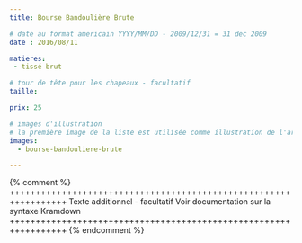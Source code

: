 ```yaml
---
title: Bourse Bandoulière Brute

# date au format americain YYYY/MM/DD - 2009/12/31 = 31 dec 2009
date : 2016/08/11

matieres:
 - tissé brut

# tour de tête pour les chapeaux - facultatif
taille:

prix: 25

# images d'illustration
# la première image de la liste est utilisée comme illustration de l'article dans les pages de listing.
images:
  - bourse-bandouliere-brute

---
```

{% comment %} +++++++++++++++++++++++++++++++++++++++++++++++++++++++++++++++++
              Texte additionnel - facultatif
              Voir documentation sur la syntaxe Kramdown
+++++++++++++++++++++++++++++++++++++++++++++++++++++++++++++++++ {% endcomment %}
